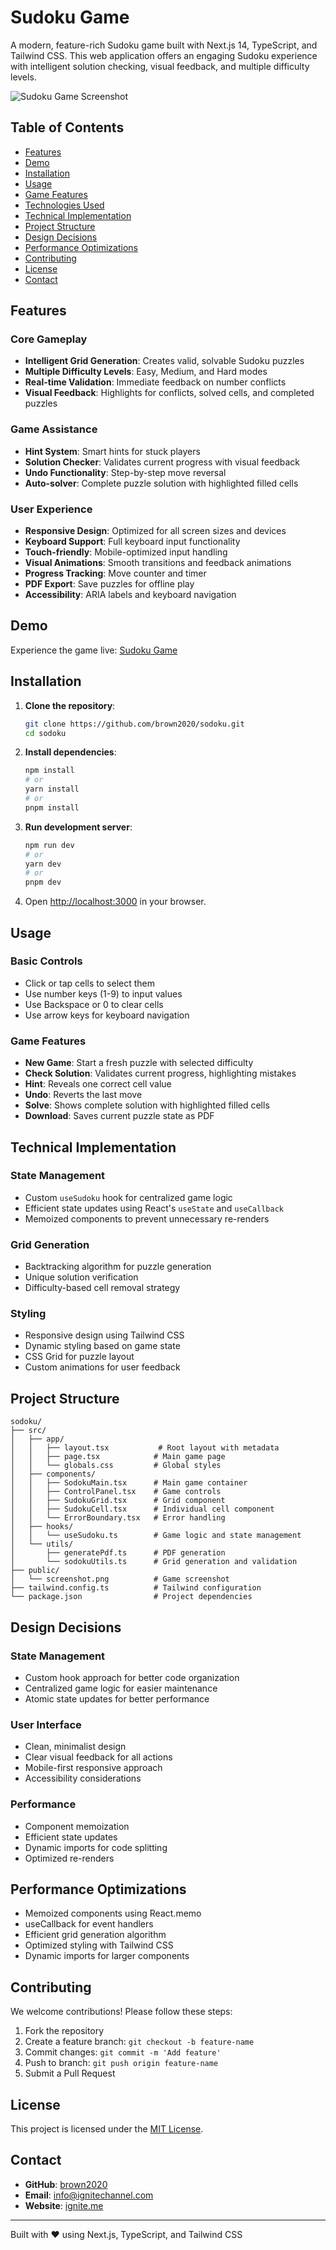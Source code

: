 # Sudoku Game

A modern, feature-rich Sudoku game built with Next.js 14, TypeScript, and Tailwind CSS. This web application offers an engaging Sudoku experience with intelligent solution checking, visual feedback, and multiple difficulty levels.

![Sudoku Game Screenshot](/screenshot.png) <!-- Include an updated screenshot of your app -->

## Table of Contents

- [Features](#features)
- [Demo](#demo)
- [Installation](#installation)
- [Usage](#usage)
- [Game Features](#game-features)
- [Technologies Used](#technologies-used)
- [Technical Implementation](#technical-implementation)
- [Project Structure](#project-structure)
- [Design Decisions](#design-decisions)
- [Performance Optimizations](#performance-optimizations)
- [Contributing](#contributing)
- [License](#license)
- [Contact](#contact)

## Features

### Core Gameplay

- **Intelligent Grid Generation**: Creates valid, solvable Sudoku puzzles
- **Multiple Difficulty Levels**: Easy, Medium, and Hard modes
- **Real-time Validation**: Immediate feedback on number conflicts
- **Visual Feedback**: Highlights for conflicts, solved cells, and completed puzzles

### Game Assistance

- **Hint System**: Smart hints for stuck players
- **Solution Checker**: Validates current progress with visual feedback
- **Undo Functionality**: Step-by-step move reversal
- **Auto-solver**: Complete puzzle solution with highlighted filled cells

### User Experience

- **Responsive Design**: Optimized for all screen sizes and devices
- **Keyboard Support**: Full keyboard input functionality
- **Touch-friendly**: Mobile-optimized input handling
- **Visual Animations**: Smooth transitions and feedback animations
- **Progress Tracking**: Move counter and timer
- **PDF Export**: Save puzzles for offline play
- **Accessibility**: ARIA labels and keyboard navigation

## Demo

Experience the game live: [Sudoku Game](https://sodokuapp.vercel.app/)

## Installation

1. **Clone the repository**:

   ```bash
   git clone https://github.com/brown2020/sodoku.git
   cd sodoku
   ```

2. **Install dependencies**:

   ```bash
   npm install
   # or
   yarn install
   # or
   pnpm install
   ```

3. **Run development server**:

   ```bash
   npm run dev
   # or
   yarn dev
   # or
   pnpm dev
   ```

4. Open [http://localhost:3000](http://localhost:3000) in your browser.

## Usage

### Basic Controls

- Click or tap cells to select them
- Use number keys (1-9) to input values
- Use Backspace or 0 to clear cells
- Use arrow keys for keyboard navigation

### Game Features

- **New Game**: Start a fresh puzzle with selected difficulty
- **Check Solution**: Validates current progress, highlighting mistakes
- **Hint**: Reveals one correct cell value
- **Undo**: Reverts the last move
- **Solve**: Shows complete solution with highlighted filled cells
- **Download**: Saves current puzzle state as PDF

## Technical Implementation

### State Management

- Custom `useSudoku` hook for centralized game logic
- Efficient state updates using React's `useState` and `useCallback`
- Memoized components to prevent unnecessary re-renders

### Grid Generation

- Backtracking algorithm for puzzle generation
- Unique solution verification
- Difficulty-based cell removal strategy

### Styling

- Responsive design using Tailwind CSS
- Dynamic styling based on game state
- CSS Grid for puzzle layout
- Custom animations for user feedback

## Project Structure

```
sodoku/
├── src/
│   ├── app/
│   │   ├── layout.tsx           # Root layout with metadata
│   │   ├── page.tsx            # Main game page
│   │   └── globals.css         # Global styles
│   ├── components/
│   │   ├── SodokuMain.tsx      # Main game container
│   │   ├── ControlPanel.tsx    # Game controls
│   │   ├── SudokuGrid.tsx      # Grid component
│   │   ├── SudokuCell.tsx      # Individual cell component
│   │   └── ErrorBoundary.tsx   # Error handling
│   ├── hooks/
│   │   └── useSudoku.ts        # Game logic and state management
│   └── utils/
│       ├── generatePdf.ts      # PDF generation
│       └── sodokuUtils.ts      # Grid generation and validation
├── public/
│   └── screenshot.png          # Game screenshot
├── tailwind.config.ts          # Tailwind configuration
└── package.json                # Project dependencies
```

## Design Decisions

### State Management

- Custom hook approach for better code organization
- Centralized game logic for easier maintenance
- Atomic state updates for better performance

### User Interface

- Clean, minimalist design
- Clear visual feedback for all actions
- Mobile-first responsive approach
- Accessibility considerations

### Performance

- Component memoization
- Efficient state updates
- Dynamic imports for code splitting
- Optimized re-renders

## Performance Optimizations

- Memoized components using React.memo
- useCallback for event handlers
- Efficient grid generation algorithm
- Optimized styling with Tailwind CSS
- Dynamic imports for larger components

## Contributing

We welcome contributions! Please follow these steps:

1. Fork the repository
2. Create a feature branch: `git checkout -b feature-name`
3. Commit changes: `git commit -m 'Add feature'`
4. Push to branch: `git push origin feature-name`
5. Submit a Pull Request

## License

This project is licensed under the [MIT License](LICENSE).

## Contact

- **GitHub**: [brown2020](https://github.com/brown2020)
- **Email**: [info@ignitechannel.com](mailto:info@ignitechannel.com)
- **Website**: [ignite.me](https://ignite.me)

---

Built with ❤️ using Next.js, TypeScript, and Tailwind CSS
